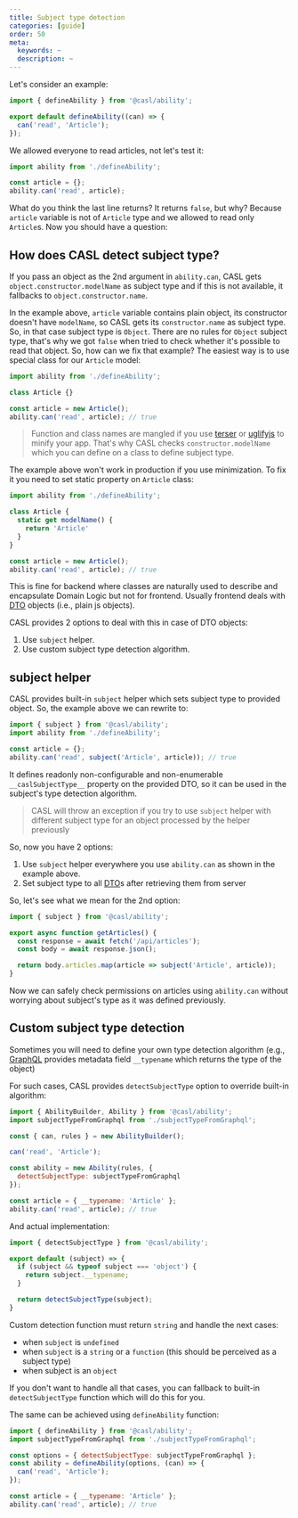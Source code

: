 ```yaml
---
title: Subject type detection
categories: [guide]
order: 50
meta:
  keywords: ~
  description: ~
---
```


Let's consider an example:

```js @{data-filename="defineAbility.js"}
import { defineAbility } from '@casl/ability';

export default defineAbility((can) => {
  can('read', 'Article');
});
```

We allowed everyone to read articles, not let's test it:

```js
import ability from './defineAbility';

const article = {};
ability.can('read', article);
```

What do you think the last line returns? It returns `false`, but why? Because `article` variable is not of `Article` type and we allowed to read only `Article`s. Now you should have a question:

## How does CASL detect subject type?

If you pass an object as the 2nd argument in `ability.can`, CASL gets `object.constructor.modelName` as subject type and if this is not available, it fallbacks to `object.constructor.name`.

In the example above, `article` variable contains plain object, its constructor doesn't have `modelName`, so CASL gets its `constructor.name` as subject type. So, in that case subject type is `Object`. There are no rules for `Object` subject type, that's why we got `false` when tried to check whether it's possible to read that object. So, how can we fix that example? The easiest way is to use special class for our `Article` model:

```js
import ability from './defineAbility';

class Article {}

const article = new Article();
ability.can('read', article); // true
```

> Function and class names are mangled if you use [terser] or [uglifyjs] to minify your app. That's why CASL checks `constructor.modelName` which you can define on a class to define subject type.

[terser]: https://terser.org/
[uglifyjs]: http://lisperator.net/uglifyjs/

The example above won't work in production if you use minimization. To fix it you need to set static property on `Article` class:

```js
import ability from './defineAbility';

class Article {
  static get modelName() {
    return 'Article'
  }
}

const article = new Article();
ability.can('read', article); // true
```

This is fine for backend where classes are naturally used to describe and encapsulate Domain Logic but not for frontend. Usually frontend deals with [DTO] objects (i.e., plain js objects).

[DTO]: https://en.wikipedia.org/wiki/Data_transfer_object

CASL provides 2 options to deal with this in case of DTO objects:

1. Use `subject` helper.
2. Use custom subject type detection algorithm.

## subject helper

CASL provides built-in `subject` helper which sets subject type to provided object. So, the example above we can rewrite to:

```js
import { subject } from '@casl/ability';
import ability from './defineAbility';

const article = {};
ability.can('read', subject('Article', article)); // true
```

It defines readonly non-configurable and non-enumerable `__caslSubjectType__` property on the provided DTO, so it can be used in the subject's type detection algorithm.

> CASL will throw an exception if you try to use `subject` helper with different subject type for an object processed by the helper previously

So, now you have 2 options:

1. Use `subject` helper everywhere you use `ability.can` as shown in the example above.
2. Set subject type to all [DTO]s after retrieving them from server

So, let's see what we mean for the 2nd option:

```js
import { subject } from '@casl/ability';

export async function getArticles() {
  const response = await fetch('/api/articles');
  const body = await response.json();

  return body.articles.map(article => subject('Article', article));
}
```

Now we can safely check permissions on articles using `ability.can` without worrying about subject's type as it was defined previously.

## Custom subject type detection

Sometimes you will need to define your own type detection algorithm (e.g., [GraphQL] provides metadata field `__typename` which returns the type of the object)

[GraphQL]: https://graphql.org/

For such cases, CASL provides `detectSubjectType` option to override built-in algorithm:

```js
import { AbilityBuilder, Ability } from '@casl/ability';
import subjectTypeFromGraphql from './subjectTypeFromGraphql';

const { can, rules } = new AbilityBuilder();

can('read', 'Article');

const ability = new Ability(rules, {
  detectSubjectType: subjectTypeFromGraphql
});

const article = { __typename: 'Article' };
ability.can('read', article); // true
```

And actual implementation:

```js @{data-filename="subjectTypeFromGraphql.js"}
import { detectSubjectType } from '@casl/ability';

export default (subject) => {
  if (subject && typeof subject === 'object') {
    return subject.__typename;
  }

  return detectSubjectType(subject);
}
```

Custom detection function must return `string` and handle the next cases:
* when `subject` is `undefined`
* when `subject` is a `string` or a `function` (this should be perceived as a subject type)
* when subject is an `object`

If you don't want to handle all that cases, you can fallback to built-in `detectSubjectType` function which will do this for you.

The same can be achieved using `defineAbility` function:

```js
import { defineAbility } from '@casl/ability';
import subjectTypeFromGraphql from './subjectTypeFromGraphql';

const options = { detectSubjectType: subjectTypeFromGraphql };
const ability = defineAbility(options, (can) => {
  can('read', 'Article');
});

const article = { __typename: 'Article' };
ability.can('read', article); // true
```
